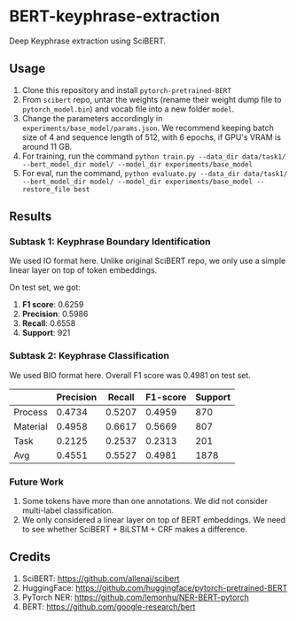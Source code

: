 # BERT-keyphrase-extraction

Deep Keyphrase extraction using SciBERT.

## Usage

1. Clone this repository and install `pytorch-pretrained-BERT`
2. From `scibert` repo, untar the weights (rename their weight dump file to `pytorch_model.bin`) and vocab file into a new folder `model`.
3. Change the parameters accordingly in `experiments/base_model/params.json`. We recommend keeping batch size of 4 and sequence length of 512, with 6 epochs, if GPU's VRAM is around 11 GB.
4. For training, run the command `python train.py --data_dir data/task1/ --bert_model_dir model/ --model_dir experiments/base_model`
5. For eval, run the command, `python evaluate.py --data_dir data/task1/ --bert_model_dir model/ --model_dir experiments/base_model --restore_file best`

## Results

### Subtask 1: Keyphrase Boundary Identification

We used IO format here. Unlike original SciBERT repo, we only use a simple linear layer on top of token embeddings.

On test set, we got:

1. **F1 score**: 0.6259
2. **Precision**: 0.5986
3. **Recall**: 0.6558
4. **Support**: 921

### Subtask 2: Keyphrase Classification

We used BIO format here. Overall F1 score was 0.4981 on test set.

|          | Precision | Recall | F1-score | Support |
|----------|-----------|--------|----------|---------|
| Process  | 0.4734    | 0.5207 | 0.4959   | 870     |
| Material | 0.4958    | 0.6617 | 0.5669   | 807     |
| Task     | 0.2125    | 0.2537 | 0.2313   | 201     |
| Avg      | 0.4551    | 0.5527 | 0.4981   | 1878    |

### Future Work

1. Some tokens have more than one annotations. We did not consider multi-label classification.
2. We only considered a linear layer on top of BERT embeddings. We need to see whether SciBERT + BiLSTM + CRF makes a difference.

## Credits

1. SciBERT: https://github.com/allenai/scibert
2. HuggingFace: https://github.com/huggingface/pytorch-pretrained-BERT
3. PyTorch NER: https://github.com/lemonhu/NER-BERT-pytorch
4. BERT: https://github.com/google-research/bert
